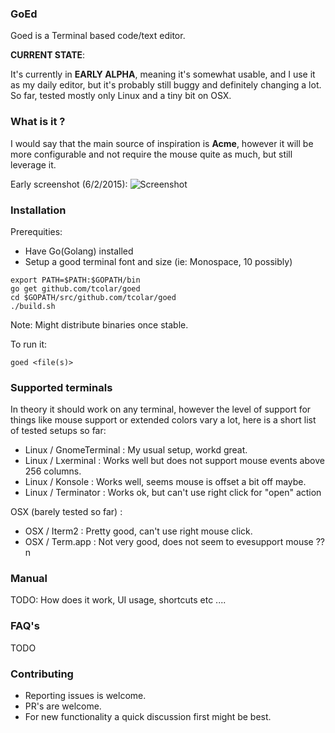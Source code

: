 ### GoEd 
Goed is a Terminal based code/text editor.

**CURRENT STATE**:

It's currently in **EARLY ALPHA**, meaning it's somewhat usable, and I use it as
my daily editor, but it's probably still buggy and definitely changing a lot.
So far, tested mostly only Linux and a tiny bit on OSX.

### What is it ?
I would say that the main source of inspiration is **Acme**, however it will
be more configurable and not require the mouse quite as much, but still leverage it.

Early screenshot (6/2/2015): 
![Screenshot](https://raw.github.com/tcolar/goed/master/screenshot.png)

### Installation
Prerequities: 
- Have Go(Golang) installed
- Setup a good terminal font and size (ie: Monospace, 10 possibly)

```
export PATH=$PATH:$GOPATH/bin
go get github.com/tcolar/goed
cd $GOPATH/src/github.com/tcolar/goed
./build.sh
```

Note: Might distribute binaries once stable.

To run it: 
```
goed <file(s)>
```

### Supported terminals
In theory it should work on any terminal, however the level of support for things 
like mouse support or extended colors vary a lot, here is a short list of tested 
setups so far:

- Linux / GnomeTerminal : My usual setup, workd great.
- Linux / Lxerminal : Works well but does not support mouse events above 256 columns.
- Linux / Konsole : Works well, seems mouse is offset a bit off maybe.
- Linux / Terminator : Works ok, but can't use right click for "open" action

OSX (barely tested so far) :
- OSX / Iterm2 : Pretty good, can't use right mouse click.
- OSX / Term.app : Not very good, does not seem to evesupport mouse ??n 

### Manual
TODO: How does it work, UI usage, shortcuts etc ....

### FAQ's
TODO

### Contributing
- Reporting issues is welcome.
- PR's are welcome.
- For new functionality a quick discussion first might be best.
    
